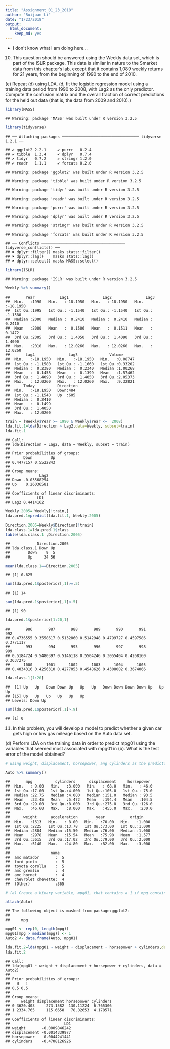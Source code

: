 ```yaml
---
title: "Assignment_01_23_2018"
author: "Ruijuan Li"
date: "1/23/2018"
output: 
  html_document: 
    keep_md: yes
---
```

* I don't know what I am doing here... 

10. This question should be answered using the Weekly data set, which is part of the ISLR package. This data is similar in nature to the Smarket data from this chapter’s lab, except that it contains 1,089 weekly returns for 21 years, from the beginning of 1990 to the end of 2010.

(e) Repeat (d) using LDA. (d, fit the logistic regression model using a training data period from 1990 to 2008, with Lag2 as the only predictor. Compute the confusion matrix and the overall fraction of correct predictions for the held out data (that is, the data from 2009 and 2010).)


```r
library(MASS)
```

```
## Warning: package 'MASS' was built under R version 3.2.5
```

```r
library(tidyverse)
```

```
## ── Attaching packages ────────────────────────────────── tidyverse 1.2.1 ──
```

```
## ✔ ggplot2 2.2.1     ✔ purrr   0.2.4
## ✔ tibble  1.3.4     ✔ dplyr   0.7.4
## ✔ tidyr   0.7.2     ✔ stringr 1.2.0
## ✔ readr   1.1.1     ✔ forcats 0.2.0
```

```
## Warning: package 'ggplot2' was built under R version 3.2.5
```

```
## Warning: package 'tibble' was built under R version 3.2.5
```

```
## Warning: package 'tidyr' was built under R version 3.2.5
```

```
## Warning: package 'readr' was built under R version 3.2.5
```

```
## Warning: package 'purrr' was built under R version 3.2.5
```

```
## Warning: package 'dplyr' was built under R version 3.2.5
```

```
## Warning: package 'stringr' was built under R version 3.2.5
```

```
## Warning: package 'forcats' was built under R version 3.2.5
```

```
## ── Conflicts ───────────────────────────────────── tidyverse_conflicts() ──
## ✖ dplyr::filter() masks stats::filter()
## ✖ dplyr::lag()    masks stats::lag()
## ✖ dplyr::select() masks MASS::select()
```

```r
library(ISLR)
```

```
## Warning: package 'ISLR' was built under R version 3.2.5
```

```r
Weekly %>% summary() 
```

```
##       Year           Lag1               Lag2               Lag3         
##  Min.   :1990   Min.   :-18.1950   Min.   :-18.1950   Min.   :-18.1950  
##  1st Qu.:1995   1st Qu.: -1.1540   1st Qu.: -1.1540   1st Qu.: -1.1580  
##  Median :2000   Median :  0.2410   Median :  0.2410   Median :  0.2410  
##  Mean   :2000   Mean   :  0.1506   Mean   :  0.1511   Mean   :  0.1472  
##  3rd Qu.:2005   3rd Qu.:  1.4050   3rd Qu.:  1.4090   3rd Qu.:  1.4090  
##  Max.   :2010   Max.   : 12.0260   Max.   : 12.0260   Max.   : 12.0260  
##       Lag4               Lag5              Volume       
##  Min.   :-18.1950   Min.   :-18.1950   Min.   :0.08747  
##  1st Qu.: -1.1580   1st Qu.: -1.1660   1st Qu.:0.33202  
##  Median :  0.2380   Median :  0.2340   Median :1.00268  
##  Mean   :  0.1458   Mean   :  0.1399   Mean   :1.57462  
##  3rd Qu.:  1.4090   3rd Qu.:  1.4050   3rd Qu.:2.05373  
##  Max.   : 12.0260   Max.   : 12.0260   Max.   :9.32821  
##      Today          Direction 
##  Min.   :-18.1950   Down:484  
##  1st Qu.: -1.1540   Up  :605  
##  Median :  0.2410             
##  Mean   :  0.1499             
##  3rd Qu.:  1.4050             
##  Max.   : 12.0260
```

```r
train = (Weekly$Year >= 1990 & Weekly$Year <=  2008)
lda.fit.1=lda(Direction ~ Lag2,data=Weekly, subset=train)  
lda.fit.1
```

```
## Call:
## lda(Direction ~ Lag2, data = Weekly, subset = train)
## 
## Prior probabilities of groups:
##      Down        Up 
## 0.4477157 0.5522843 
## 
## Group means:
##             Lag2
## Down -0.03568254
## Up    0.26036581
## 
## Coefficients of linear discriminants:
##            LD1
## Lag2 0.4414162
```

```r
Weekly.2005= Weekly[!train,]
lda.pred.1=predict(lda.fit.1, Weekly.2005) 

Direction.2005=Weekly$Direction[!train]
lda.class.1=lda.pred.1$class
table(lda.class.1 ,Direction.2005)
```

```
##            Direction.2005
## lda.class.1 Down Up
##        Down    9  5
##        Up     34 56
```

```r
mean(lda.class.1==Direction.2005)
```

```
## [1] 0.625
```

```r
sum(lda.pred.1$posterior[,1]>=.5) 
```

```
## [1] 14
```

```r
sum(lda.pred.1$posterior[,1]<.5)
```

```
## [1] 90
```

```r
lda.pred.1$posterior[1:20,1] 
```

```
##       986       987       988       989       990       991       992 
## 0.4736555 0.3558617 0.5132860 0.5142948 0.4799727 0.4597586 0.3771117 
##       993       994       995       996       997       998       999 
## 0.5184724 0.5480397 0.5146118 0.5504246 0.3055404 0.4268160 0.3637275 
##      1000      1001      1002      1003      1004      1005 
## 0.4034316 0.4256310 0.4277053 0.4548626 0.4308002 0.3674066
```

```r
lda.class.1[1:20]
```

```
##  [1] Up   Up   Down Down Up   Up   Up   Down Down Down Down Up   Up   Up  
## [15] Up   Up   Up   Up   Up   Up  
## Levels: Down Up
```

```r
sum(lda.pred.1$posterior[,1]>.9)   
```

```
## [1] 0
```

11. In this problem, you will develop a model to predict whether a given car gets high or low gas mileage based on the Auto data set.
 
(d) Perform LDA on the training data in order to predict mpg01 using the variables that seemed most associated with mpg01 in (b). What is the test error of the model obtained? 


```r
# using weight, displacement, horsepower, ang cylinders as the predictors 

Auto %>% summary()
```

```
##       mpg          cylinders      displacement     horsepower   
##  Min.   : 9.00   Min.   :3.000   Min.   : 68.0   Min.   : 46.0  
##  1st Qu.:17.00   1st Qu.:4.000   1st Qu.:105.0   1st Qu.: 75.0  
##  Median :22.75   Median :4.000   Median :151.0   Median : 93.5  
##  Mean   :23.45   Mean   :5.472   Mean   :194.4   Mean   :104.5  
##  3rd Qu.:29.00   3rd Qu.:8.000   3rd Qu.:275.8   3rd Qu.:126.0  
##  Max.   :46.60   Max.   :8.000   Max.   :455.0   Max.   :230.0  
##                                                                 
##      weight      acceleration        year           origin     
##  Min.   :1613   Min.   : 8.00   Min.   :70.00   Min.   :1.000  
##  1st Qu.:2225   1st Qu.:13.78   1st Qu.:73.00   1st Qu.:1.000  
##  Median :2804   Median :15.50   Median :76.00   Median :1.000  
##  Mean   :2978   Mean   :15.54   Mean   :75.98   Mean   :1.577  
##  3rd Qu.:3615   3rd Qu.:17.02   3rd Qu.:79.00   3rd Qu.:2.000  
##  Max.   :5140   Max.   :24.80   Max.   :82.00   Max.   :3.000  
##                                                                
##                  name    
##  amc matador       :  5  
##  ford pinto        :  5  
##  toyota corolla    :  5  
##  amc gremlin       :  4  
##  amc hornet        :  4  
##  chevrolet chevette:  4  
##  (Other)           :365
```

```r
# (a) Create a binary variable, mpg01, that contains a 1 if mpg contains a value above its median, and a 0 if mpg contains a value below its median. You can compute the median using the median() function. Note you may find it helpful to use the data.frame() function to create a single data set containing both mpg01 and the other Auto variables.

attach(Auto)
```

```
## The following object is masked from package:ggplot2:
## 
##     mpg
```

```r
mpg01 <- rep(0, length(mpg))
mpg01[mpg > median(mpg)] <- 1
Auto2 <- data.frame(Auto, mpg01)

lda.fit.2=lda(mpg01 ~ weight + displacement + horsepower + cylinders,data=Auto2)  
lda.fit.2 
```

```
## Call:
## lda(mpg01 ~ weight + displacement + horsepower + cylinders, data = Auto2)
## 
## Prior probabilities of groups:
##   0   1 
## 0.5 0.5 
## 
## Group means:
##     weight displacement horsepower cylinders
## 0 3620.403     273.1582  130.11224  6.765306
## 1 2334.765     115.6658   78.82653  4.178571
## 
## Coefficients of linear discriminants:
##                        LD1
## weight       -0.0009846242
## displacement -0.0014339977
## horsepower    0.0044241441
## cylinders    -0.4708126926
```

